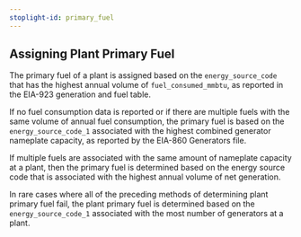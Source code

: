 ```yaml
---
stoplight-id: primary_fuel
---
```


## Assigning Plant Primary Fuel

The primary fuel of a plant is assigned based on the `energy_source_code` that has the highest annual volume of `fuel_consumed_mmbtu`, as reported in the EIA-923 generation and fuel table. 

If no fuel consumption data is reported or if there are multiple fuels with the same volume of annual fuel consumption, the primary fuel is based on the `energy_source_code_1` associated with the highest combined generator nameplate capacity, as reported by the EIA-860 Generators file. 

If multiple fuels are associated with the same amount of nameplate capacity at a plant, then the primary fuel is determined based on the energy source code that is associated with the highest annual volume of net generation. 

In rare cases where all of the preceding methods of determining plant primary fuel fail, the plant primary fuel is determined based on the `energy_source_code_1` associated with the most number of generators at a plant.
